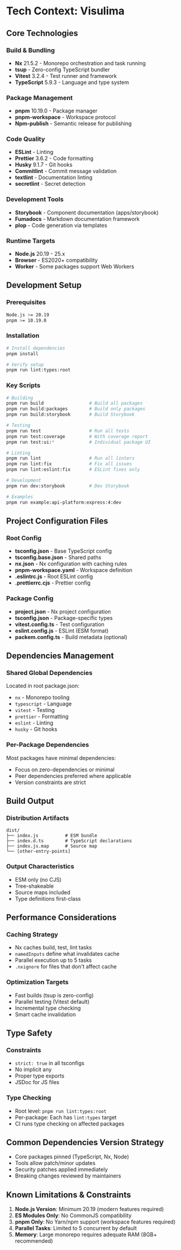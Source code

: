 # Tech Context: Visulima

## Core Technologies

### Build & Bundling
- **Nx** 21.5.2 - Monorepo orchestration and task running
- **tsup** - Zero-config TypeScript bundler
- **Vitest** 3.2.4 - Test runner and framework
- **TypeScript** 5.9.3 - Language and type system

### Package Management
- **pnpm** 10.19.0 - Package manager
- **pnpm-workspace** - Workspace protocol
- **Npm-publish** - Semantic release for publishing

### Code Quality
- **ESLint** - Linting
- **Prettier** 3.6.2 - Code formatting
- **Husky** 9.1.7 - Git hooks
- **Commitlint** - Commit message validation
- **textlint** - Documentation linting
- **secretlint** - Secret detection

### Development Tools
- **Storybook** - Component documentation (apps/storybook)
- **Fumadocs** - Markdown documentation framework
- **plop** - Code generation via templates

### Runtime Targets
- **Node.js** 20.19 - 25.x
- **Browser** - ES2020+ compatibility
- **Worker** - Some packages support Web Workers

## Development Setup

### Prerequisites
```bash
Node.js >= 20.19
pnpm >= 10.19.0
```

### Installation
```bash
# Install dependencies
pnpm install

# Verify setup
pnpm run lint:types:root
```

### Key Scripts
```bash
# Building
pnpm run build                 # Build all packages
pnpm run build:packages        # Build only packages
pnpm run build:storybook       # Build Storybook

# Testing
pnpm run test                  # Run all tests
pnpm run test:coverage         # With coverage report
pnpm run test:ui:*             # Individual package UI

# Linting
pnpm run lint                  # Run all linters
pnpm run lint:fix              # Fix all issues
pnpm run lint:eslint:fix       # ESLint fixes only

# Development
pnpm run dev:storybook         # Dev Storybook

# Examples
pnpm run example:api-platform:express:4:dev
```

## Project Configuration Files

### Root Config
- **tsconfig.json** - Base TypeScript config
- **tsconfig.base.json** - Shared paths
- **nx.json** - Nx configuration with caching rules
- **pnpm-workspace.yaml** - Workspace definition
- **.eslintrc.js** - Root ESLint config
- **.prettierrc.cjs** - Prettier config

### Package Config
- **project.json** - Nx project configuration
- **tsconfig.json** - Package-specific types
- **vitest.config.ts** - Test configuration
- **eslint.config.js** - ESLint (ESM format)
- **packem.config.ts** - Build metadata (optional)

## Dependencies Management

### Shared Global Dependencies
Located in root package.json:
- `nx` - Monorepo tooling
- `typescript` - Language
- `vitest` - Testing
- `prettier` - Formatting
- `eslint` - Linting
- `husky` - Git hooks

### Per-Package Dependencies
Most packages have minimal dependencies:
- Focus on zero-dependencies or minimal
- Peer dependencies preferred where applicable
- Version constraints are strict

## Build Output

### Distribution Artifacts
```
dist/
├── index.js          # ESM bundle
├── index.d.ts        # TypeScript declarations
├── index.js.map      # Source map
└── [other-entry-points]
```

### Output Characteristics
- ESM only (no CJS)
- Tree-shakeable
- Source maps included
- Type definitions first-class

## Performance Considerations

### Caching Strategy
- Nx caches build, test, lint tasks
- `namedInputs` define what invalidates cache
- Parallel execution up to 5 tasks
- `.nxignore` for files that don't affect cache

### Optimization Targets
- Fast builds (tsup is zero-config)
- Parallel testing (Vitest default)
- Incremental type checking
- Smart cache invalidation

## Type Safety

### Constraints
- `strict: true` in all tsconfigs
- No implicit any
- Proper type exports
- JSDoc for JS files

### Type Checking
- Root level: `pnpm run lint:types:root`
- Per-package: Each has `lint:types` target
- CI runs type checking on affected packages

## Common Dependencies Version Strategy
- Core packages pinned (TypeScript, Nx, Node)
- Tools allow patch/minor updates
- Security patches applied immediately
- Breaking changes reviewed by maintainers

## Known Limitations & Constraints
1. **Node.js Version**: Minimum 20.19 (modern features required)
2. **ES Modules Only**: No CommonJS compatibility
3. **pnpm Only**: No Yarn/npm support (workspace features required)
4. **Parallel Tasks**: Limited to 5 concurrent by default
5. **Memory**: Large monorepo requires adequate RAM (8GB+ recommended)
